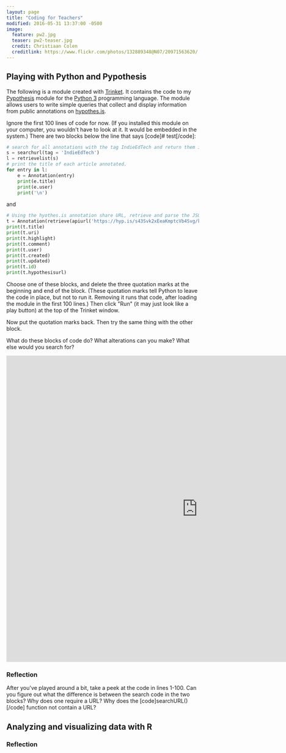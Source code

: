 ```yaml
---
layout: page
title: "Coding for Teachers"
modified: 2016-05-31 13:37:00 -0500
image:
  feature: pw2.jpg
  teaser: pw2-teaser.jpg
  credit: Christiaan Colen
  creditlink: https://www.flickr.com/photos/132889348@N07/20971563620/
---
```


## Playing with Python and Pypothesis

The following is a module created with [Trinket](https://trinket.io). It contains the code to my [Pypothesis](https://github.com/kshaffer/pypothesis) module for the [Python 3](https://www.python.org/) programming language. The module allows users to write simple queries that collect and display information from public annotations on [hypothes.is](https://hypothes.is).

Ignore the first 100 lines of code for now. (If you installed this module on your computer, you wouldn't have to look at it. It would be embedded in the system.) There are two blocks below the line that says [code]\# test[/code]:

~~~python
# search for all annotations with the tag IndieEdTech and return them in json format.
s = searchurl(tag = 'IndieEdTech')
l = retrievelist(s)
# print the title of each article annotated.
for entry in l:
    e = Annotation(entry)
    print(e.title)
    print(e.user)
    print('\n')
~~~

and

~~~python
# Using the hyothes.is annotation share URL, retrieve and parse the JSON data for that annotation, then print it.
t = Annotation(retrieve(apiurl('https://hyp.is/s43Svk2xEeaKmptcVb4Svg/kris.shaffermusic.com/2015/03/sustainable-pedagogy/')))
print(t.title)
print(t.uri)
print(t.highlight)
print(t.comment)
print(t.user)
print(t.created)
print(t.updated)
print(t.id)
print(t.hypothesisurl)
~~~

Choose one of these blocks, and delete the three quotation marks at the beginning and end of the block. (These quotation marks tell Python to leave the code in place, but not to run it. Removing it runs that code, after loading the module in the first 100 lines.) Then click "Run" (it may just look like a play button) at the top of the Trinket window.

Now put the quotation marks back. Then try the same thing with the other block.

What do these blocks of code do? What alterations can you make? What else would you search for?

<iframe src="https://trinket.io/embed/python3/ac6183e555" style="indent: -200px" width="1000" height="800" frameborder="0" marginwidth="0" marginheight="0" allowfullscreen></iframe>

### Reflection

After you've played around a bit, take a peek at the code in lines 1-100. Can you figure out what the difference is between the search code in the two blocks? Why does one require a URL? Why does the [code]searchURL()[/code] function not contain a URL?

## Analyzing and visualizing data with R



### Reflection
